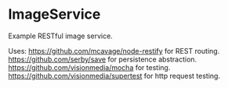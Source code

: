 ImageService
============

Example RESTful image service.

Uses:
    https://github.com/mcavage/node-restify for REST routing.
    https://github.com/serby/save for persistence abstraction.
    https://github.com/visionmedia/mocha for testing.
    https://github.com/visionmedia/supertest for http request testing.


